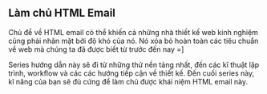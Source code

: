 ## Làm chủ HTML Email

Chủ đề về HTML email có thể khiến cả những nhà thiết kế web kinh nghiệm cũng phải nhăn mặt bởi độ khó của nó. Nó xóa bỏ hoàn toàn các tiêu chuẩn về web mà chúng ta đã được biết từ trước đến nay =]

Series hướng dẫn này sẽ đi từ những thứ nền tảng nhất, đến các kĩ thuật lập trình, workflow và các các hướng tiếp cận về thiết kế. Đến cuối series này, kĩ năng của bạn sẽ đủ cứng để làm chủ được khái niệm HTML email này.

